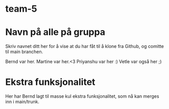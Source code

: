 # team-5

# Navn på alle på gruppa
Skriv navnet ditt her for å vise at du har fåt til å klone fra Github, og comitte til main branchen.

Bernd var her.
Martine var her.<3
Priyanshu var her :)
Vetle var også her ;)

# Ekstra funksjonalitet
Her har Bernd lagt til masse kul ekstra funksjonalitet, som nå kan merges inn i main/trunk.

